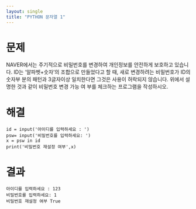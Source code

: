 ```yaml
---
layout: single
title: "PYTHON 문자열 1"
---
```


# 문제
   NAVER에서는 주기적으로 비밀번호를 변경하여 개인정보를
   안전하게 보호하고 있습니다. ID는 ‘알파벳+숫자’의 조합으로
   만들었다고 할 때, 새로 변경하려는 비밀번호가 ID의 숫자부
   분의 패턴과 3글자이상 일치한다면 그것은 사용이 허락되지
   않습니다. 위에서 설명한 것과 같이 비밀번호 변경 가능 여
   부를 체크하는 프로그램을 작성하시오.
   
# 해결   
    id = input('아이디를 입력하세요 : ')
    psw= input('비밀번호를 입력하세요: ')
    x = psw in id
    print('비밀번호 재설정 여부',x)
 # 결과   

    아이디를 입력하세요 : 123
    비밀번호를 입력하세요: 1
    비밀번호 재설정 여부 True
